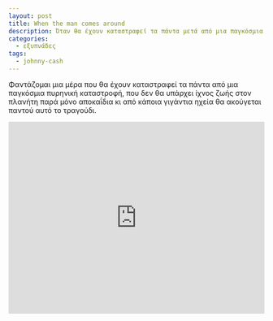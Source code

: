 ```yaml
---
layout: post
title: When the man comes around
description: Όταν θα έχουν καταστραφεί τα πάντα μετά από μια παγκόσμια πυρηνική καταστροφή.
categories:
  - εξυπνάδες
tags: 
  - johnny-cash
---
```


Φαντάζομαι μια μέρα που θα έχουν καταστραφεί τα πάντα από μια παγκόσμια πυρηνική καταστροφή, που δεν θα υπάρχει ίχνος ζωής στον πλανήτη παρά μόνο αποκαΐδια κι από κάποια γιγάντια ηχεία θα ακούγεται παντού αυτό το τραγούδι.

<div class="yt-video" style="position:relative;height:0;padding-bottom:75.0%"><iframe src="https://www.youtube.com/embed/k5dYxX-PNno?ecver=2" width="480" height="360" frameborder="0" style="position:absolute;width:100%;height:100%;left:0" allowfullscreen></iframe></div>